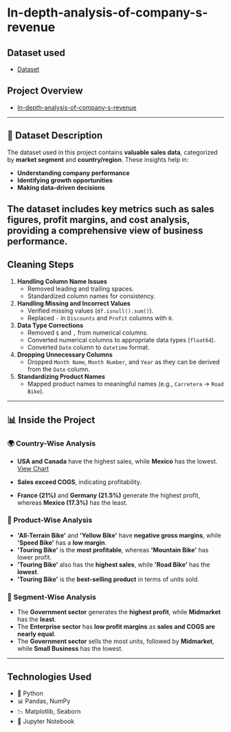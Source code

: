 # In-depth-analysis-of-company-s-revenue

## Dataset used 
- <a href="https://github.com/RohitKumar649/In-depth-analysis-of-company-s-revenue/blob/main/In-depth%20analysis%20of%20%20company's%20revenue.csv">Dataset</a>

## Project Overview
- <a href="https://github.com/RohitKumar649/In-depth-analysis-of-company-s-revenue/blob/main/In-depth%20analysis%20of%20%20company's%20revenue%20Pproject.ipynb">In-depth-analysis-of-company-s-revenue</a>
----
## 📂 Dataset Description  
The dataset used in this project contains **valuable sales data**, categorized by **market segment** and **country/region**. These insights help in:  
- **Understanding company performance**  
- **Identifying growth opportunities**  
- **Making data-driven decisions**  

The dataset includes key metrics such as **sales figures, profit margins, and cost analysis**, providing a comprehensive view of business performance.
----

## Cleaning Steps
1. **Handling Column Name Issues**
   - Removed leading and trailing spaces.
   - Standardized column names for consistency.
2. **Handling Missing and Incorrect Values**
   - Verified missing values (`df.isnull().sum()`).
   - Replaced `-` in `Discounts` and `Profit` columns with `0`.
3. **Data Type Corrections**
   - Removed `$` and `,` from numerical columns.
   - Converted numerical columns to appropriate data types (`float64`).
   - Converted `Date` column to `datetime` format.
4. **Dropping Unnecessary Columns**
   - Dropped `Month Name`, `Month Number`, and `Year` as they can be derived from the `Date` column.
5. **Standardizing Product Names**
   - Mapped product names to meaningful names (e.g., `Carretera` → `Road Bike`).

  -----
  ## 📊 Inside the Project  

### 🌍 Country-Wise Analysis  
- **USA and Canada** have the highest sales, while **Mexico** has the lowest. <a href="">View Chart</a>
  
- **Sales exceed COGS**, indicating profitability.  
- **France (21%)** and **Germany (21.5%)** generate the highest profit, whereas **Mexico (17.3%)** has the least.  

### 🚴 Product-Wise Analysis  
- **'All-Terrain Bike'** and **'Yellow Bike'** have **negative gross margins**, while **'Speed Bike'** has a **low margin**.  
- **'Touring Bike'** is the **most profitable**, whereas **'Mountain Bike'** has lower profit.  
- **'Touring Bike'** also has the **highest sales**, while **'Road Bike'** has the **lowest**.  
- **'Touring Bike'** is the **best-selling product** in terms of units sold.  

### 🏢 Segment-Wise Analysis  
- The **Government sector** generates the **highest profit**, while **Midmarket** has the **least**.  
- The **Enterprise sector** has **low profit margins** as **sales and COGS are nearly equal**.  
- The **Government sector** sells the most units, followed by **Midmarket**, while **Small Business** has the lowest.
- ----
## Technologies Used
- 🐍 Python
- 📊 Pandas, NumPy
- 📉 Matplotlib, Seaborn
- 💾 Jupyter Notebook


